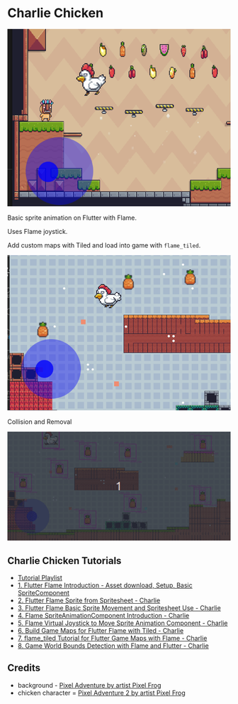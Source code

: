 # Charlie Chicken

![screenshot](assets/docs/screenshot.gif)

Basic sprite animation on Flutter with Flame.

Uses Flame joystick.

Add custom maps with Tiled and load into game with `flame_tiled`.

![custom map](assets/docs/custom_map.gif)

Collision and Removal

![charlie pineapple](assets/docs/charlie_pineapple.gif)

## Charlie Chicken Tutorials

* [Tutorial Playlist](https://youtube.com/playlist?list=PLxvyAnoL-vu4H9YM8on7AKNRMOsTOdIle)
* [1. Flutter Flame Introduction - Asset download, Setup, Basic SpriteComponent](https://youtu.be/k0EbDFZSqME)
* [2. Flutter Flame Sprite from Spritesheet - Charlie](https://youtu.be/XAzgFAzODgs)
* [3. Flutter Flame Basic Sprite Movement and Spritesheet Use - Charlie](https://youtu.be/ym6w-TqFbWk)
* [4. Flame SpriteAnimationComponent Introduction - Charlie](https://youtu.be/josY45bVkvU)
* [5. Flame Virtual Joystick to Move Sprite Animation Component - Charlie](https://youtu.be/YZX57R06kmM)
* [6. Build Game Maps for Flutter Flame with Tiled - Charlie](https://youtu.be/69IYsckE-YQ)
* [7. flame_tiled Tutorial for Flutter Game Maps with Flame - Charlie](https://youtu.be/RaJixqwtCh0)
* [8. Game World Bounds Detection with Flame and Flutter - Charlie](https://youtu.be/kknJMhnKYNc)

## Credits

* background - [Pixel Adventure by artist Pixel Frog](https://pixelfrog-assets.itch.io/pixel-adventure-1)
* chicken character = [Pixel Adventure 2 by artist Pixel Frog](https://pixelfrog-assets.itch.io/pixel-adventure-2)
